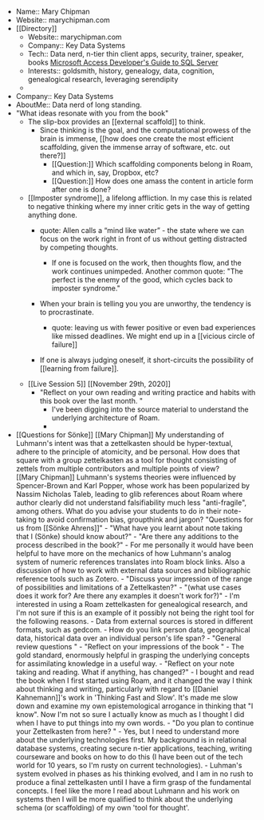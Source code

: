 - Name:: Mary Chipman
- Website:: marychipman.com
- [[Directory]]
    - Website:: marychipman.com
    - Company:: Key Data Systems
    - Tech:: Data nerd, n-tier thin client apps, security, trainer, speaker, books  [Microsoft Access Developer's Guide to SQL Server](https://www.amazon.com/Microsoft-Access-Developers-Guide-Server/dp/0672319446)
    - Interests:: goldsmith, history, genealogy, data, cognition, genealogical research, leveraging serendipity
    - 
- Company:: Key Data Systems
- AboutMe:: Data nerd of long standing. 
- "What ideas resonate with you from the book"
    - The slip-box provides an [[external scaffold]] to think. 
        - Since thinking is the goal, and the computational prowess of the brain is immense, [[how does one create the most efficient scaffolding, given the immense array of software, etc. out there?]]
            - [[Question:]] Which scaffolding components belong in Roam, and which in, say, Dropbox, etc?
            - [[Question:]] How does one amass the content in article form after one is done?
    - [[Imposter syndrome]], a lifelong affliction. In my case this is related to negative thinking where my inner critic gets in the way of getting anything done.
        - quote: Allen calls a “mind like water” - the state where we can focus on the work right in front of us without getting distracted by competing thoughts.
            - If one is focused on the work, then thoughts flow, and the work continues unimpeded. Another common quote: "The perfect is the enemy of the good, which cycles back to imposter syndrome."
        - When your brain is telling you you are unworthy, the tendency is to procrastinate. 
            - quote: leaving us with fewer positive or even bad experiences like missed deadlines. We might end up in a [[vicious circle of failure]] 

        - If one is always judging oneself, it short-circuits the possibility of [[learning from failure]].
    - [[Live Session 5]] [[November 29th, 2020]]
        - "Reflect on your own reading and writing practice and habits with this book over the last month. "
            - I've been digging into the source material to understand the underlying architecture of Roam.
            - 
- [[Questions for Sönke]]
    [[Mary Chipman]] My understanding of Luhmann's intent was that a zettelkasten should be hyper-textual, adhere to the principle of atomicity, and be personal. How does that square with a group zettelkasten as a tool for thought consisting of zettels from multiple contributors and multiple points of view?  
    [[Mary Chipman]] Luhmann's systems theories were influenced by Spencer-Brown and Karl Popper, whose work has been popularized by Nassim Nicholas Taleb, leading to glib references about Roam where author clearly did not understand falsifiability much less "anti-fragile", among others. What do you advise your students to do in their note-taking to avoid confirmation bias, groupthink and jargon? 
    "Questions for us from [[Sönke Ahrens]]"
        - "What have you learnt about note taking that I (Sönke) should know about?"
        - "Are there any additions to the process described in the book?"
            - For me personally it would have been helpful to have more on the mechanics of how Luhmann's analog system of numeric references translates into Roam block links. Also a discussion of how to work with external data sources and bibliographic reference tools such as Zotero.
        - "Discuss your impression of the range of possibilities and limitations of a Zettelkasten?"
        - "(what use cases does it work for? Are there any examples it doesn't work for?)"
            - I'm interested in using a Roam zettelkasten for genealogical research, and I'm not sure if this is an example of it possibly not being the right tool for the following reasons.
                - Data from external sources is stored in different formats, such as gedcom.
                - How do you link person data, geographical data, historical data over an individual person's life span?
                    - 
    "General review questions "
        - "Reflect on your impressions of the book "
            - The gold standard, enormously helpful in grasping the underlying concepts for assimilating knowledge in a useful way.
        - "Reflect on your note taking and reading. What if anything, has changed?"
            - I bought and read the book when I first started using Roam, and it changed the way I think about thinking and writing, particularly with regard to [[Daniel Kahnemann]]'s work in 'Thinking Fast and Slow'. It's made me slow down and examine my own epistemological arrogance in thinking that "I know". Now I'm not so sure I actually know as much as I thought I did when I have to put things into my own words.
        - "Do you plan to continue your Zettelkasten from here?  "
            - Yes, but I need to understand more about the underlying technologies first. My background is in relational database systems, creating secure n-tier applications, teaching, writing courseware and books on how to do this (I have been out of the tech world for 10 years, so I'm rusty on current technologies). 
            - Luhman's system evolved in phases as his thinking evolved, and I am in no rush to produce a final zettelkasten until I have a firm grasp of the fundamental concepts. I feel like the more I read about Luhmann and his work on systems then I will be more qualified to think about the underlying schema (or scaffolding) of my own 'tool for thought'.
